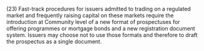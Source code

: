 (23) Fast-track procedures for issuers admitted to trading on a regulated market and frequently raising capital on these markets require the introduction at Community level of a new format of prospectuses for offering programmes or mortgage bonds and a new registration document system. Issuers may choose not to use those formats and therefore to draft the prospectus as a single document.